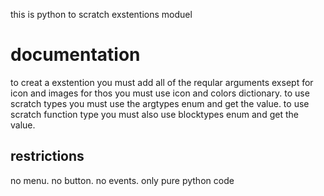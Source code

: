 this is python to scratch exstentions moduel
# documentation
to creat a exstention you must add all of the reqular arguments exsept for icon and images for thos you must use icon and colors dictionary.
to use scratch types you must use the argtypes enum and get the value.
to use scratch function type you must also use blocktypes enum and get the value.

## restrictions
no menu.
no button.
no events.
only pure python code
